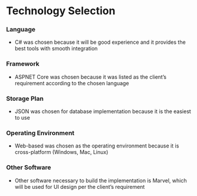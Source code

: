 # Technology Selection
### Language
- C# was chosen because it will be good experience and it provides the best tools with smooth integration
### Framework
- ASPNET Core was chosen because it was listed as the client’s requirement according to the chosen language
### Storage Plan
- JSON was chosen for database implementation because it is the easiest to use
### Operating Environment
- Web-based was chosen as the operating environment because it is cross-platform (Windows, Mac, Linux)
### Other Software
- Other software necessary to build the implementation is Marvel, which will be used for UI design per the client’s requirement
